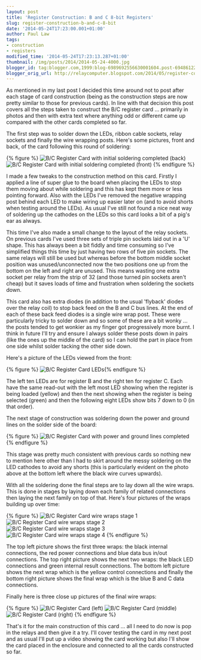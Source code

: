```yaml
---
layout: post
title: 'Register Construction: B and C 8-bit Registers'
slug: register-construction-b-and-c-8-bit
date: '2014-05-24T17:23:00.001+01:00'
author: Paul Law
tags:
- construction
- registers
modified_time: '2014-05-24T17:23:13.287+01:00'
thumbnail: /img/posts/2014/2014-05-24-4000.jpg
blogger_id: tag:blogger.com,1999:blog-6989692556630001604.post-6948612220174278554
blogger_orig_url: http://relaycomputer.blogspot.com/2014/05/register-construction-b-and-c-8-bit.html
---
```


As mentioned in my last post I decided this time around not to post 
after each stage of card construction (being as the construction steps are now 
pretty similar to those for previous cards). In line with that decision this 
post covers all the steps taken to construct the B/C register card ... 
primarily in photos and then with extra text where anything odd or different 
came up compared with the other cards completed so far.

The first 
step was to solder down the LEDs, ribbon cable sockets, relay sockets and 
finally the wire wrapping posts. Here's some pictures, front and back, of the 
card following this round of soldering:

{% figure %}
![B/C Register Card with initial soldering completed (back)](/img/posts/2014/2014-05-24-0000.jpg)
![B/C Register Card with initial soldering completed (front)](/img/posts/2014/2014-05-24-0001.jpg)
{% endfigure %}

I made a few tweaks to the construction method on this 
card. Firstly I applied a line of super glue to the board when placing the 
LEDs to stop them moving about while soldering and this has kept them more or 
less pointing forward. Also with the LEDs I've removed the negative wrapping 
post behind each LED to make wiring up easier later on (and to avoid shorts 
when testing around the LEDs). As usual I've still not found a nice neat way 
of soldering up the cathodes on the LEDs so this card looks a bit of a pig's 
ear as always.

This time I've also made a small change to the 
layout of the relay sockets. On previous cards I've used three sets of triple 
pin sockets laid out in a 'U' shape. This has always been a bit fiddly and 
time consuming so I've simplified things this time by just having two rows of 
five pin sockets. The same relays will still be used but whereas before the 
bottom middle socket position was unused/unconnected now the two positions one 
up from the bottom on the left and right are unused. This means wasting one 
extra socket per relay from the strip of 32 (and those turned pin sockets 
aren't cheap) but it saves loads of time and frustration when soldering the 
sockets down.

This card also has extra diodes (in addition to the 
usual 'flyback' diodes over the relay coil) to stop back feed on the B and C 
bus lines. At the end of each of these back feed diodes is a single wire wrap 
post. These were particularly tricky to solder down and so some of these are a 
bit wonky ... the posts tended to get wonkier as my finger got progressively 
more burnt. I think in future I'll try and ensure I always solder these posts 
down in pairs (like the ones up the middle of the card) so I can hold the part 
in place from one side whilst solder tacking the other side down.

Here's a picture of the LEDs viewed from the front:

{% figure %}
![B/C Register Card LEDs](/img/posts/2014/2014-05-24-0002.jpg){% endfigure %}

The left ten 
LEDs are for register B and the right ten for register C. Each have the same 
read-out with the left most LED showing when the register is being loaded 
(yellow) and then the next showing when the register is being selected (green) 
and then the following eight LEDs show bits 7 down to 0 (in that order).

The next stage of construction was soldering down the power and ground 
lines on the solder side of the board:

{% figure %}
![B/C Register Card with power and ground lines completed](/img/posts/2014/2014-05-24-0003.jpg){% endfigure %}

This stage was pretty much consistent with previous cards 
so nothing new to mention here other than I had to skirt around the messy 
soldering on the LED cathodes to avoid any shorts (this is particularly 
evident on the photo above at the bottom left where the black wire curves 
upwards).

With all the soldering done the final steps are to lay 
down all the wire wraps. This is done in stages by laying down each family of 
related connections then laying the next family on top of that. Here's four 
pictures of the wraps building up over time:

{% figure %}
![B/C Register Card wire wraps stage 1](/img/posts/2014/2014-05-24-0004.jpg)
![B/C Register Card wire wraps stage 2](/img/posts/2014/2014-05-24-0005.jpg)
![B/C Register Card wire wraps stage 3](/img/posts/2014/2014-05-24-0006.jpg)
![B/C Register Card wire wraps stage 4](/img/posts/2014/2014-05-24-0007.jpg)
{% endfigure %}

The top left picture shows the first three wraps: the black 
internal connections, the red power connections and blue data bus in/out 
connections. The top right picture shows the next two wraps: the black LED 
connections and green internal result connections. The bottom left picture 
shows the next wrap which is the yellow control connections and finally the 
bottom right picture shows the final wrap which is the blue B and C data 
connections.

Finally here is three close up pictures of the final 
wire wraps:

{% figure %}
![B/C Register Card (left)](/img/posts/2014/2014-05-24-0008.jpg)
![B/C Register Card (middle)](/img/posts/2014/2014-05-24-0009.jpg)
![B/C Register Card (right)](/img/posts/2014/2014-05-24-0010.jpg)
{% endfigure %}

That's it for 
the main construction of this card ... all I need to do now is pop in the 
relays and then give it a try. I'll cover testing the card in my next post and 
as usual I'll put up a video showing the card working but also I'll show the 
card placed in the enclosure and connected to all the cards constructed so 
far. 
